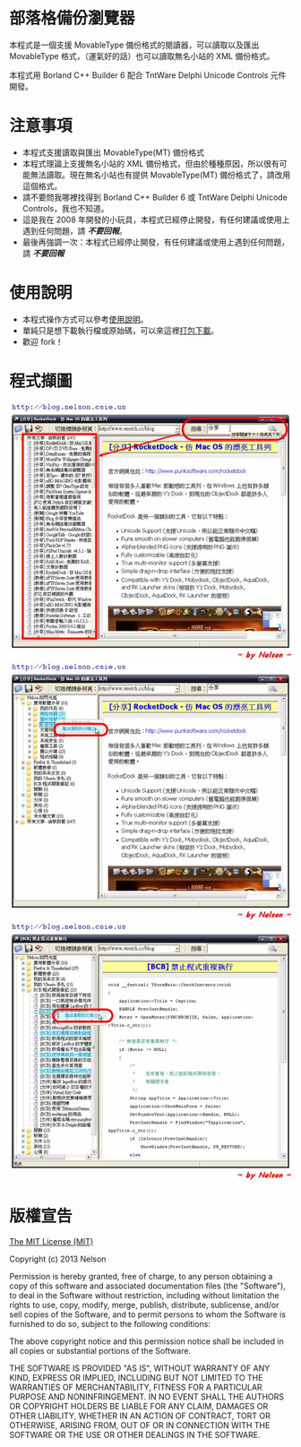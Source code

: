 部落格備份瀏覽器
=============

本程式是一個支援 MovableType 備份格式的閱讀器，可以讀取以及匯出 MovableType 格式，（運氣好的話）也可以讀取無名小站的 XML 備份格式。

本程式用 Borland C++ Builder 6 配合 TntWare Delphi Unicode Controls 元件開發。

注意事項
=======

* 本程式支援讀取與匯出 MovableType(MT) 備份格式
* 本程式理論上支援無名小站的 XML 備份格式，但由於種種原因，所以很有可能無法讀取。現在無名小站也有提供 MovableType(MT) 備份格式了，請改用這個格式。
* 請不要問我哪裡找得到 Borland C++ Builder 6 或 TntWare Delphi Unicode Controls，我也不知道。
* 這是我在 2008 年開發的小玩具，本程式已經停止開發，有任何建議或使用上遇到任何問題，請 ***不要回報***。
* 最後再強調一次：本程式已經停止開發，有任何建議或使用上遇到任何問題，請 ***不要回報***

使用說明
=======

* 本程式操作方式可以參考[使用說明](./Doc/使用說明.md)。
* 單純只是想下載執行檔或原始碼，可以來這裡[打包下載](https://github.com/chiahsien/BlogBackupViewer/releases)。
* 歡迎 fork！

程式擷圖
=======
![image](./Screenshots/BBV-04.jpg)
![image](./Screenshots/BBV-05.jpg)
![image](./Screenshots/BBV-06.jpg)

版權宣告
=======
[The MIT License (MIT)](./LICENSE)

Copyright (c) 2013 Nelson

Permission is hereby granted, free of charge, to any person obtaining a copy of
this software and associated documentation files (the "Software"), to deal in
the Software without restriction, including without limitation the rights to
use, copy, modify, merge, publish, distribute, sublicense, and/or sell copies of
the Software, and to permit persons to whom the Software is furnished to do so,
subject to the following conditions:

The above copyright notice and this permission notice shall be included in all
copies or substantial portions of the Software.

THE SOFTWARE IS PROVIDED "AS IS", WITHOUT WARRANTY OF ANY KIND, EXPRESS OR
IMPLIED, INCLUDING BUT NOT LIMITED TO THE WARRANTIES OF MERCHANTABILITY, FITNESS
FOR A PARTICULAR PURPOSE AND NONINFRINGEMENT. IN NO EVENT SHALL THE AUTHORS OR
COPYRIGHT HOLDERS BE LIABLE FOR ANY CLAIM, DAMAGES OR OTHER LIABILITY, WHETHER
IN AN ACTION OF CONTRACT, TORT OR OTHERWISE, ARISING FROM, OUT OF OR IN
CONNECTION WITH THE SOFTWARE OR THE USE OR OTHER DEALINGS IN THE SOFTWARE.

